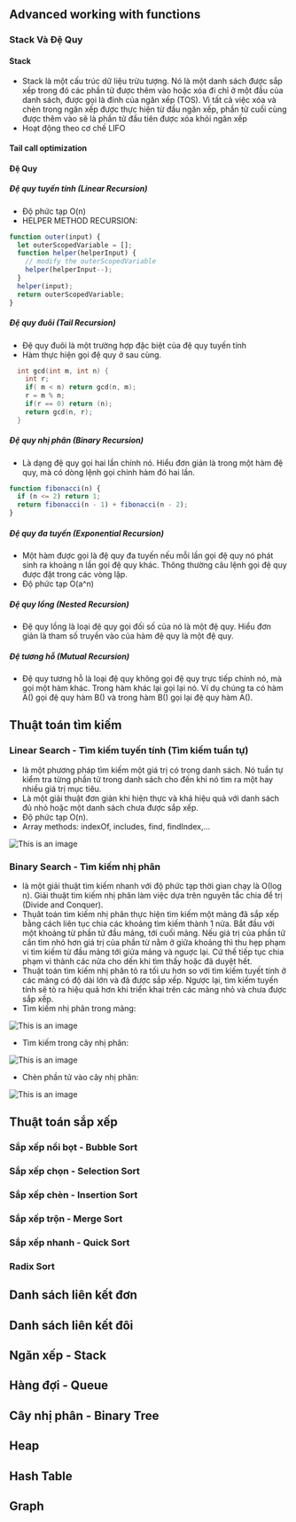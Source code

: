 ## Advanced working with functions

### Stack Và Đệ Quy
#### Stack
- Stack là một cấu trúc dữ liệu trừu tượng. Nó là một danh sách được sắp xếp trong đó các phần tử được thêm vào hoặc xóa đi chỉ ở một đầu của danh sách, được gọi là đỉnh của ngăn xếp (TOS). Vì tất cả việc xóa và chèn trong ngăn xếp được thực hiện từ đầu ngăn xếp, phần tử cuối cùng được thêm vào sẽ là phần tử đầu tiên được xóa khỏi ngăn xếp
- Hoạt động theo cơ chế LIFO
#### Tail call optimization
#### Đệ Quy
##### Đệ quy tuyến tính (Linear Recursion)
- Độ phức tạp O(n)
- HELPER METHOD RECURSION:
```js
function outer(input) {
  let outerScopedVariable = [];
  function helper(helperInput) {
    // modify the outerScopedVariable
    helper(helperInput--);
  }
  helper(input);
  return outerScopedVariable;
}
```
##### Đệ quy đuôi (Tail Recursion)
- Đệ quy đuôi là một trường hợp đặc biệt của đệ quy tuyến tính
- Hàm thực hiện gọi đệ quy ở sau cùng.
```c++
  int gcd(int m, int n) {
    int r;
    if( m < n) return gcd(n, m);
    r = m % n;
    if(r == 0) return (n);
    return gcd(n, r);
  }
```
##### Đệ quy nhị phân (Binary Recursion)
- Là dạng đệ quy gọi hai lần chính nó. Hiểu đơn giản là trong một hàm đệ quy, mà có dòng lệnh gọi chính hàm đó hai lần.
```js
function fibonacci(n) {
  if (n <= 2) return 1;
  return fibonacci(n - 1) + fibonacci(n - 2);
}
```
##### Đệ quy đa tuyến (Exponential Recursion)
- Một hàm được gọi là đệ quy đa tuyến nếu mỗi lần gọi đệ quy nó phát sinh ra khoảng n lần gọi đệ quy khác. Thông thường câu lệnh gọi đệ quy được đặt trong các vòng lặp.
- Độ phức tạp O(a^n)
##### Đệ quy lồng (Nested Recursion)
- Đệ quy lồng là loại đệ quy gọi đối số của nó là một đệ quy. Hiểu đơn giản là tham số truyền vào của hàm đệ quy là một đệ quy.
##### Đệ tương hỗ (Mutual Recursion)
- Đệ quy tương hỗ là loại đệ quy không gọi đệ quy trực tiếp chính nó, mà gọi một hàm khác. Trong hàm khác lại gọi lại nó. Ví dụ chúng ta có hàm A() gọi đệ quy hàm B() và trong hàm B() gọi lại đệ quy hàm A().
## Thuật toán tìm kiếm
### Linear Search - Tìm kiếm tuyến tính (Tìm kiếm tuần tự)
- là một phương pháp tìm kiếm một giá trị có trong danh sách. Nó tuần tự kiểm tra từng phần tử trong danh sách cho đến khi nó tìm ra một hay nhiều giá trị mục tiêu.
- Là một giải thuật đơn giản khi hiện thực và khá hiệu quả với danh sách đủ nhỏ hoặc một danh sách chưa được sắp xếp.
- Độ phức tạp O(n).
- Array methods: indexOf, includes, find, findIndex,...

![This is an image](https://raw.githubusercontent.com/hieuvu98/clean-code/8ce0e58ed3dafbed1101669bf3caa64326bef0b9/images/linear-search-algorithm.gif?token=GHSAT0AAAAAAB6JS3AGLP4WPRGRAWUOXEJMY7EZO2Q)

### Binary Search - Tìm kiếm nhị phân
- là một giải thuật tìm kiếm nhanh với độ phức tạp thời gian chạy là Ο(log n). Giải thuật tìm kiếm nhị phân làm việc dựa trên nguyên tắc chia để trị (Divide and Conquer).
- Thụât toán tìm kiếm nhị phân thực hiện tìm kiếm một mảng đã sắp xếp bằng cách liên tục chia các khoảng tìm kiếm thành 1 nửa. Bắt đầu với một khoảng từ phần tử đầu mảng, tới cuối mảng. Nếu giá trị của phần tử cần tìm nhỏ hơn giá trị của phần từ nằm ở giữa khoảng thì thu hẹp phạm vi tìm kiếm từ đầu mảng tới giửa mảng và nguợc lại. Cứ thế tiếp tục chia phạm vi thành các nửa cho dến khi tìm thấy hoặc đã duyệt hết.
- Thuật toán tìm kiếm nhị phân tỏ ra tối ưu hơn so với tìm kiếm tuyết tính ở các mảng có độ dài lớn và đã được sắp xếp. Ngược lại, tìm kiếm tuyến tính sẽ tỏ ra hiệu quả hơn khi triển khai trên các mảng nhỏ và chưa được sắp xếp.
- Tìm kiếm nhị phân trong mảng:

![This is an image](https://raw.githubusercontent.com/hieuvu98/clean-code/main/images/binary-and-linear-search-animations.gif)

- Tìm kiếm trong cây nhị phân:

![This is an image](https://raw.githubusercontent.com/hieuvu98/clean-code/main/images/binary-search-tree-sorted-array-animation.gif)

- Chèn phần tử vào cây nhị phân:

![This is an image](https://raw.githubusercontent.com/hieuvu98/clean-code/main/images/binary-search-tree-insertion-animation.gif)


## Thuật toán sắp xếp
### Sắp xếp nổi bọt - Bubble Sort
### Sắp xếp chọn - Selection Sort
### Sắp xếp chèn - Insertion Sort
### Sắp xếp trộn - Merge Sort
### Sắp xếp nhanh - Quick Sort
### Radix Sort

## Danh sách liên kết đơn
## Danh sách liên kết đôi
## Ngăn xếp - Stack
## Hàng đợi - Queue
## Cây nhị phân - Binary Tree
## Heap
## Hash Table
## Graph